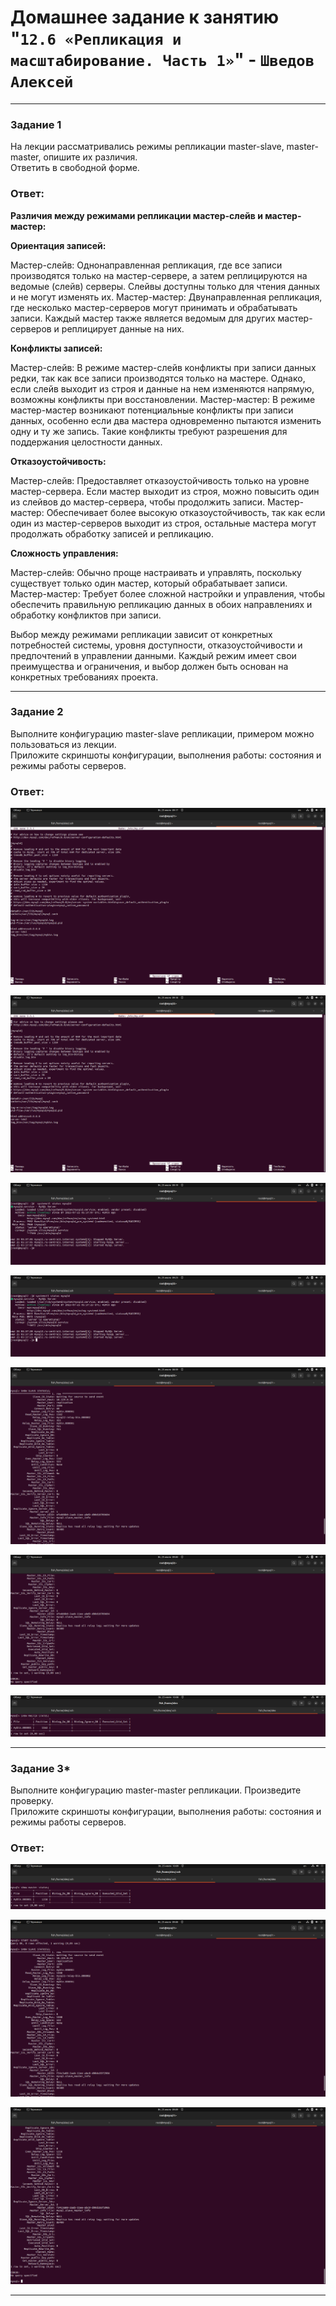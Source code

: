 # Домашнее задание к занятию "`12.6 «Репликация и масштабирование. Часть 1»`" - `Шведов Алексей`

---

### Задание 1

На лекции рассматривались режимы репликации master-slave, master-master, опишите их различия.  
Ответить в свободной форме.

### Ответ:

**Различия между режимами репликации мастер-слейв и мастер-мастер:**

**Ориентация записей:**

Мастер-слейв: Однонаправленная репликация, где все записи производятся только на мастер-сервере, а затем реплицируются на ведомые (слейв) серверы. Слейвы доступны только для чтения данных и не могут изменять их.
Мастер-мастер: Двунаправленная репликация, где несколько мастер-серверов могут принимать и обрабатывать записи. Каждый мастер также является ведомым для других мастер-серверов и реплицирует данные на них.

**Конфликты записей:**

Мастер-слейв: В режиме мастер-слейв конфликты при записи данных редки, так как все записи производятся только на мастере. Однако, если слейв выходит из строя и данные на нем изменяются напрямую, возможны конфликты при восстановлении.
Мастер-мастер: В режиме мастер-мастер возникают потенциальные конфликты при записи данных, особенно если два мастера одновременно пытаются изменить одну и ту же запись. Такие конфликты требуют разрешения для поддержания целостности данных.

**Отказоустойчивость:**

Мастер-слейв: Предоставляет отказоустойчивость только на уровне мастер-сервера. Если мастер выходит из строя, можно повысить один из слейвов до мастер-сервера, чтобы продолжить записи.
Мастер-мастер: Обеспечивает более высокую отказоустойчивость, так как если один из мастер-серверов выходит из строя, остальные мастера могут продолжать обработку записей и репликацию.

**Сложность управления:**

Мастер-слейв: Обычно проще настраивать и управлять, поскольку существует только один мастер, который обрабатывает записи.
Мастер-мастер: Требует более сложной настройки и управления, чтобы обеспечить правильную репликацию данных в обоих направлениях и обработку конфликтов при записи.

Выбор между режимами репликации зависит от конкретных потребностей системы, уровня доступности, отказоустойчивости и предпочтений в управлении данными. Каждый режим имеет свои преимущества и ограничения, и выбор должен быть основан на конкретных требованиях проекта.

---

### Задание 2

Выполните конфигурацию master-slave репликации, примером можно пользоваться из лекции.  
Приложите скриншоты конфигурации, выполнения работы: состояния и режимы работы серверов.

### Ответ:

![scrin1](https://github.com/aleksey-shv/netology-homework/blob/main/my_img/12-06_1.png)

![scrin2](https://github.com/aleksey-shv/netology-homework/blob/main/my_img/12-06_2.png)

![scrin3](https://github.com/aleksey-shv/netology-homework/blob/main/my_img/12-06_3.png)

![scrin4](https://github.com/aleksey-shv/netology-homework/blob/main/my_img/12-06_4.png)

![scrin5](https://github.com/aleksey-shv/netology-homework/blob/main/my_img/12-06_5.png)

![scrin6](https://github.com/aleksey-shv/netology-homework/blob/main/my_img/12-06_6.png)

![scrin7](https://github.com/aleksey-shv/netology-homework/blob/main/my_img/12-06_7.png)


---

### Задание 3*

Выполните конфигурацию master-master репликации. Произведите проверку.  
Приложите скриншоты конфигурации, выполнения работы: состояния и режимы работы серверов.

### Ответ:

![scrin8](https://github.com/aleksey-shv/netology-homework/blob/main/my_img/12-06_8.png)

![scrin9](https://github.com/aleksey-shv/netology-homework/blob/main/my_img/12-06_9.png)

![scrin10](https://github.com/aleksey-shv/netology-homework/blob/main/my_img/12-06_10.png)

---
